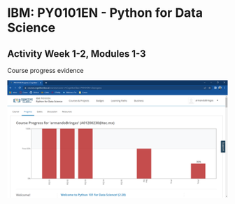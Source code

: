 # IBM: PY0101EN - Python for Data Science

## Activity Week 1-2, Modules 1-3

Course progress evidence

![Course progress 1](..\img\course-progress-1.png)
